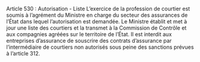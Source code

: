 Article 530 : Autorisation - Liste
L’exercice de la profession de courtier est soumis à l’agrément du Ministre en charge du secteur des assurances de l’État dans lequel l’autorisation est demandée. Le Ministre établit et met à jour une liste des courtiers et la transmet à la Commission de Contrôle et aux compagnies agréées sur le territoire de l’État.
Il est interdit aux entreprises d’assurance de souscrire des contrats d’assurance par l’intermédiaire de courtiers non autorisés sous peine des sanctions prévues à l’article 312.